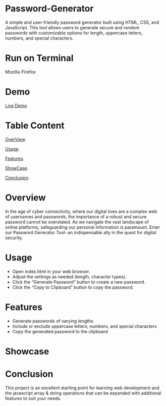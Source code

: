 # Password-Generator
A simple and user-friendly password generator built using HTML, CSS, and JavaScript. This tool allows users to generate secure and random passwords with customizable options for length, uppercase letters, numbers, and special characters.

# Run on Terminal
Mozilla-Firefox 
# Demo
[Live Demo](https://sauravkr1806.github.io/Password-Generator/)

# Table Content
[OverView](https://github.com/Sauravkr1806/Password-Generator#overview).

[Usage](https://github.com/Sauravkr1806/Password-Generator/blob/main/README.md#usage).

[Features](https://github.com/Sauravkr1806/Password-Generator#features).

[ShowCase](https://github.com/Sauravkr1806/Password-Generator#showcase).

[Conclusion](https://github.com/Sauravkr1806/Password-Generator#conclusion).

# Overview
In the age of cyber connectivity, where our digital lives are a complex web of usernames and passwords, the importance of a robust and secure password cannot be overstated. As we navigate the vast landscape of online platforms, safeguarding our personal information is paramount. Enter our Password Generator Tool - an indispensable ally in the quest for digital security.

# Usage
  * Open index.html in your web browser.
  * Adjust the settings as needed (length, character types).
  * Click the “Generate Password” button to create a new password.
  * Click the “Copy to Clipboard” button to copy the password.

# Features
  * Generate passwords of varying lengths
  * Include or exclude uppercase letters, numbers, and special characters
  * Copy the generated password to the clipboard
# Showcase

# Conclusion
This project is an excellent starting point for learning web development and the javascript array & string operations that can be expanded with additional features to suit your needs.

